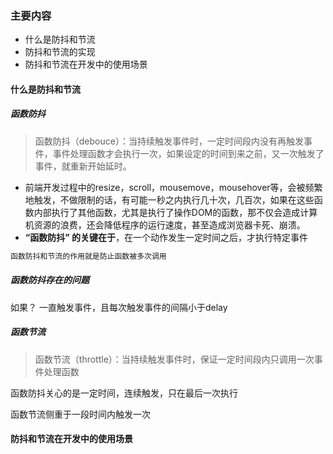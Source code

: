 ### 主要内容

+ 什么是防抖和节流
+ 防抖和节流的实现
+ 防抖和节流在开发中的使用场景



#### 什么是防抖和节流

##### 函数防抖

> 函数防抖（debouce）：当持续触发事件时，一定时间段内没有再触发事件，事件处理函数才会执行一次，如果设定的时间到来之前，又一次触发了事件，就重新开始延时。

+ 前端开发过程中的resize，scroll，mousemove，mousehover等，会被频繁地触发，不做限制的话，有可能一秒之内执行几十次，几百次，如果在这些函数内部执行了其他函数，尤其是执行了操作DOM的函数，那不仅会造成计算机资源的浪费，还会降低程序的运行速度，甚至造成浏览器卡死、崩溃。
+ **“函数防抖” 的关键在于**，在一个动作发生一定时间之后，才执行特定事件



```html
函数防抖和节流的作用就是防止函数被多次调用
```



##### 函数防抖存在的问题

如果？ 一直触发事件，且每次触发事件的间隔小于delay



##### 函数节流

> 函数节流（throttle）：当持续触发事件时，保证一定时间段内只调用一次事件处理函数





函数防抖关心的是一定时间，连续触发，只在最后一次执行

函数节流侧重于一段时间内触发一次





#### 防抖和节流在开发中的使用场景